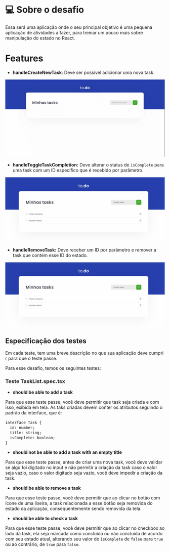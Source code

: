 # 💻 Sobre o desafio

Essa será uma aplicação onde o seu principal objetivo é uma pequena aplicação de atividades a fazer, para treinar um pouco mais sobre manipulação do estado no React.


# Features

- **handleCreateNewTask**: Deve ser possível adicionar uma nova task.

![](/public/add-task.gif)

- **handleToggleTaskCompletion:** Deve alterar o status de `isComplete` para uma task com um ID específico que é recebido por parâmetro.

![](/public/complete-task.gif)

- **handleRemoveTask:** Deve receber um ID por parâmetro e remover a task que contém esse ID do estado.

![](/public/delete-task.gif)

## Especificação dos testes

Em cada teste, tem uma breve descrição no que sua aplicação deve cumprir para que o teste passe.

Para esse desafio, temos os seguintes testes:

### Teste TaskList.spec.tsx

- **should be able to add a task**

Para que esse teste passe, você deve permitir que task seja criada e com isso, exibida em tela. As taks criadas devem conter os atributos seguindo o padrão da interface, que é:

```tsx
interface Task {
  id: number;
  title: string;
  isComplete: boolean;
}
```

- **should not be able to add a task with an empty title**

Para que esse teste passe, antes de criar uma nova task, você deve validar se algo foi digitado no input e não permitir a criação da task caso o valor seja vazio, caso o valor digitado seja vazio, você deve impedir a criação da task.

- **should be able to remove a task**

Para que esse teste passe, você deve permitir que ao clicar no botão com ícone de uma lixeira, a task relacionada a esse botão seja removida do estado da aplicação, consequentemente sendo removida da tela.

- **should be able to check a task**

Para que esse teste passe, você deve permitir que ao clicar no checkbox ao lado da task, ela seja marcada como concluída ou não concluída de acordo com seu estado atual, alterando seu valor de `isComplete` de `false` para `true` ou ao contrário, de `true` para `false`. 